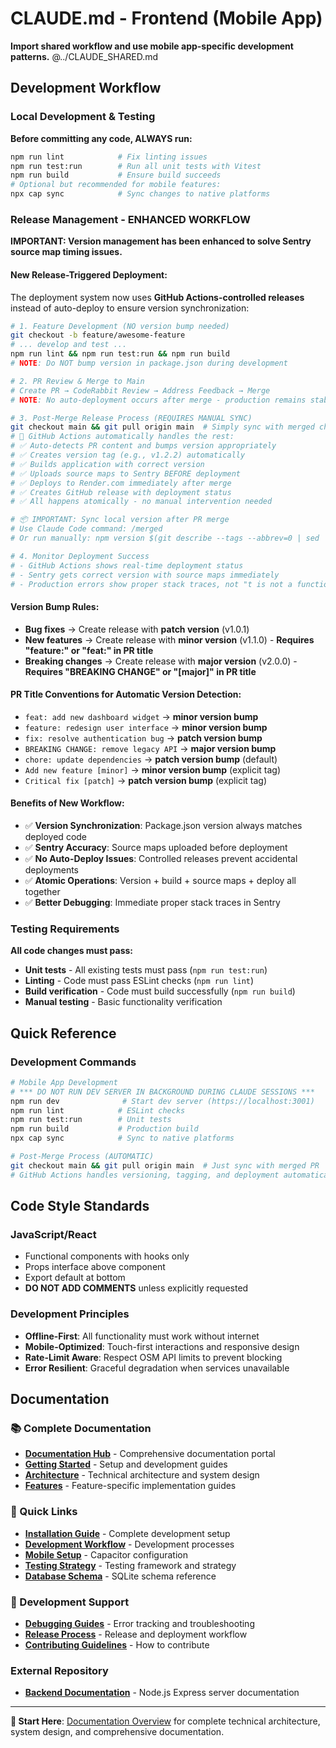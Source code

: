 # CLAUDE.md - Frontend (Mobile App)

**Import shared workflow and use mobile app-specific development patterns.**
@../CLAUDE_SHARED.md

## Development Workflow

### Local Development & Testing
**Before committing any code, ALWAYS run:**

```bash
npm run lint            # Fix linting issues
npm run test:run        # Run all unit tests with Vitest
npm run build           # Ensure build succeeds
# Optional but recommended for mobile features:
npx cap sync            # Sync changes to native platforms
```

### Release Management - ENHANCED WORKFLOW

**IMPORTANT: Version management has been enhanced to solve Sentry source map timing issues.**

#### **New Release-Triggered Deployment:**

The deployment system now uses **GitHub Actions-controlled releases** instead of auto-deploy to ensure version synchronization:

```bash
# 1. Feature Development (NO version bump needed)
git checkout -b feature/awesome-feature
# ... develop and test ...
npm run lint && npm run test:run && npm run build
# NOTE: Do NOT bump version in package.json during development

# 2. PR Review & Merge to Main  
# Create PR → CodeRabbit Review → Address Feedback → Merge
# NOTE: No auto-deployment occurs after merge - production remains stable

# 3. Post-Merge Release Process (REQUIRES MANUAL SYNC)
git checkout main && git pull origin main  # Simply sync with merged changes
# 🚀 GitHub Actions automatically handles the rest:
# ✅ Auto-detects PR content and bumps version appropriately
# ✅ Creates version tag (e.g., v1.2.2) automatically
# ✅ Builds application with correct version
# ✅ Uploads source maps to Sentry BEFORE deployment
# ✅ Deploys to Render.com immediately after merge
# ✅ Creates GitHub release with deployment status
# ✅ All happens atomically - no manual intervention needed

# 📦 IMPORTANT: Sync local version after PR merge
# Use Claude Code command: /merged
# Or run manually: npm version $(git describe --tags --abbrev=0 | sed 's/v//') --no-git-tag-version

# 4. Monitor Deployment Success
# - GitHub Actions shows real-time deployment status
# - Sentry gets correct version with source maps immediately
# - Production errors show proper stack traces, not "t is not a function"
```

#### **Version Bump Rules:**
- **Bug fixes** → Create release with **patch version** (v1.0.1)
- **New features** → Create release with **minor version** (v1.1.0) - **Requires "feature:" or "feat:" in PR title**
- **Breaking changes** → Create release with **major version** (v2.0.0) - **Requires "BREAKING CHANGE" or "[major]" in PR title**

#### **PR Title Conventions for Automatic Version Detection:**
- `feat: add new dashboard widget` → **minor version bump**
- `feature: redesign user interface` → **minor version bump**  
- `fix: resolve authentication bug` → **patch version bump**
- `BREAKING CHANGE: remove legacy API` → **major version bump**
- `chore: update dependencies` → **patch version bump** (default)
- `Add new feature [minor]` → **minor version bump** (explicit tag)
- `Critical fix [patch]` → **patch version bump** (explicit tag)

#### **Benefits of New Workflow:**
- ✅ **Version Synchronization**: Package.json version always matches deployed code
- ✅ **Sentry Accuracy**: Source maps uploaded before deployment
- ✅ **No Auto-Deploy Issues**: Controlled releases prevent accidental deployments
- ✅ **Atomic Operations**: Version + build + source maps + deploy all together
- ✅ **Better Debugging**: Immediate proper stack traces in Sentry

### Testing Requirements

**All code changes must pass:**
- **Unit tests** - All existing tests must pass (`npm run test:run`)
- **Linting** - Code must pass ESLint checks (`npm run lint`)
- **Build verification** - Code must build successfully (`npm run build`)
- **Manual testing** - Basic functionality verification

## Quick Reference

### Development Commands
```bash
# Mobile App Development
# *** DO NOT RUN DEV SERVER IN BACKGROUND DURING CLAUDE SESSIONS ***
npm run dev              # Start dev server (https://localhost:3001)
npm run lint            # ESLint checks
npm run test:run        # Unit tests
npm run build           # Production build
npx cap sync            # Sync to native platforms

# Post-Merge Process (AUTOMATIC)
git checkout main && git pull origin main  # Just sync with merged PR
# GitHub Actions handles versioning, tagging, and deployment automatically
```

## Code Style Standards

### JavaScript/React
- Functional components with hooks only
- Props interface above component
- Export default at bottom
- **DO NOT ADD COMMENTS** unless explicitly requested

### Development Principles
- **Offline-First**: All functionality must work without internet
- **Mobile-Optimized**: Touch-first interactions and responsive design
- **Rate-Limit Aware**: Respect OSM API limits to prevent blocking
- **Error Resilient**: Graceful degradation when services unavailable

## Documentation

### 📚 Complete Documentation
- **[Documentation Hub](docs/)** - Comprehensive documentation portal
- **[Getting Started](docs/getting-started/)** - Setup and development guides
- **[Architecture](docs/architecture/)** - Technical architecture and system design
- **[Features](docs/features/)** - Feature-specific implementation guides

### 🚀 Quick Links
- **[Installation Guide](docs/getting-started/installation.md)** - Complete development setup
- **[Development Workflow](docs/getting-started/development-workflow.md)** - Development processes
- **[Mobile Setup](docs/getting-started/mobile-setup.md)** - Capacitor configuration
- **[Testing Strategy](docs/development/testing-strategy.md)** - Testing framework and strategy
- **[Database Schema](docs/reference/database-schema.md)** - SQLite schema reference

### 🔧 Development Support
- **[Debugging Guides](docs/development/debugging/)** - Error tracking and troubleshooting
- **[Release Process](docs/development/release-process.md)** - Release and deployment workflow
- **[Contributing Guidelines](docs/development/contributing.md)** - How to contribute

### External Repository
- **[Backend Documentation](https://github.com/Walton-Viking-Scouts/VikingsEventMgmtAPI/blob/main/CLAUDE.md)** - Node.js Express server documentation

---

**📍 Start Here**: [Documentation Overview](docs/README.md) for complete technical architecture, system design, and comprehensive documentation.